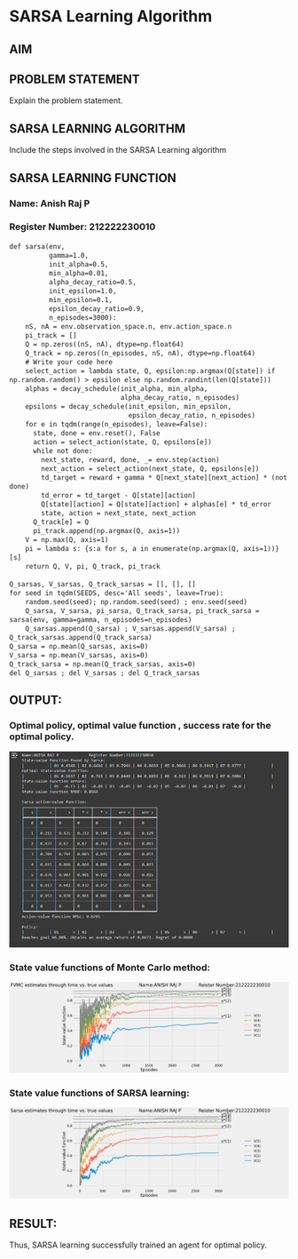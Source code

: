 # SARSA Learning Algorithm


## AIM


## PROBLEM STATEMENT
Explain the problem statement.

## SARSA LEARNING ALGORITHM
Include the steps involved in the SARSA Learning algorithm

## SARSA LEARNING FUNCTION
### Name: Anish Raj P
### Register Number: 212222230010
```
def sarsa(env,
          gamma=1.0,
          init_alpha=0.5,
          min_alpha=0.01,
          alpha_decay_ratio=0.5,
          init_epsilon=1.0,
          min_epsilon=0.1,
          epsilon_decay_ratio=0.9,
          n_episodes=3000):
    nS, nA = env.observation_space.n, env.action_space.n
    pi_track = []
    Q = np.zeros((nS, nA), dtype=np.float64)
    Q_track = np.zeros((n_episodes, nS, nA), dtype=np.float64)
    # Write your code here
    select_action = lambda state, Q, epsilon:np.argmax(Q[state]) if np.random.random() > epsilon else np.random.randint(len(Q[state]))
    alphas = decay_schedule(init_alpha, min_alpha,
                            alpha_decay_ratio, n_episodes)
    epsilons = decay_schedule(init_epsilon, min_epsilon,
                              epsilon_decay_ratio, n_episodes)
    for e in tqdm(range(n_episodes), leave=False):
      state, done = env.reset(), False
      action = select_action(state, Q, epsilons[e])
      while not done:
        next_state, reward, done, _= env.step(action)
        next_action = select_action(next_state, Q, epsilons[e])
        td_target = reward + gamma * Q[next_state][next_action] * (not done)
        td_error = td_target - Q[state][action]
        Q[state][action] = Q[state][action] + alphas[e] * td_error
        state, action = next_state, next_action
      Q_track[e] = Q
      pi_track.append(np.argmax(Q, axis=1))
    V = np.max(Q, axis=1)
    pi = lambda s: {s:a for s, a in enumerate(np.argmax(Q, axis=1))}[s]
    return Q, V, pi, Q_track, pi_track

Q_sarsas, V_sarsas, Q_track_sarsas = [], [], []
for seed in tqdm(SEEDS, desc='All seeds', leave=True):
    random.seed(seed); np.random.seed(seed) ; env.seed(seed)
    Q_sarsa, V_sarsa, pi_sarsa, Q_track_sarsa, pi_track_sarsa = sarsa(env, gamma=gamma, n_episodes=n_episodes)
    Q_sarsas.append(Q_sarsa) ; V_sarsas.append(V_sarsa) ; Q_track_sarsas.append(Q_track_sarsa)
Q_sarsa = np.mean(Q_sarsas, axis=0)
V_sarsa = np.mean(V_sarsas, axis=0)
Q_track_sarsa = np.mean(Q_track_sarsas, axis=0)
del Q_sarsas ; del V_sarsas ; del Q_track_sarsas
```

## OUTPUT:

### Optimal policy, optimal value function , success rate for the optimal policy.
![Optimal policy, optimal value function , success rate for the optimal policy.](2.png)

### State value functions of Monte Carlo method:
![State value functions of Monte Carlo method](3.png)

### State value functions of SARSA learning:
![State value functions of SARSA learning](4.png)

## RESULT:
Thus, SARSA learning successfully trained an agent for optimal policy.
